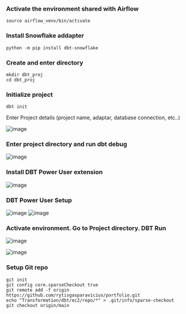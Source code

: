 ### Activate the environment shared with Airflow
```
source airflow_venv/bin/activate
```


### Install Snowflake addapter
```
python -m pip install dbt-snowflake
```

### Create and enter directory
```
mkdir dbt_proj
cd dbt_proj
```

### Initialize project
```
dbt init
```

Enter Project details (project name, adaptar, database connection, etc..)

![image](https://github.com/user-attachments/assets/689923b7-1a5a-4258-a3ce-2b0c049798cb)


### Enter project directory and run dbt debug

![image](https://github.com/user-attachments/assets/c3d4de61-26cf-4d6c-886c-9a54765f1e31)


### Install DBT Power User extension

![image](https://github.com/user-attachments/assets/ad1fef3d-b5d9-4d49-8fb6-0e8d009c82c0)

### DBT Power User  Setup

![image](https://github.com/user-attachments/assets/d7ce05be-a221-4b9d-800a-6bbc3895ced6)
![image](https://github.com/user-attachments/assets/16027e33-e11e-4ccf-b554-77ee0bf5b8ad)

### Activate environment. Go to Project directory. DBT Run

![image](https://github.com/user-attachments/assets/c2b03907-76e9-40ef-9ee6-9eb084065c6c)

![image](https://github.com/user-attachments/assets/1720f75f-b9ee-4b12-baa1-77145a0b1542)


### Setup Git repo
```
git init
git config core.sparseCheckout true
git remote add -f origin https://github.com/rytisgasparavicius/portfolio.git
echo "Transformation/dbt/ec2/repo/*" > .git/info/sparse-checkout
git checkout origin/main
```

